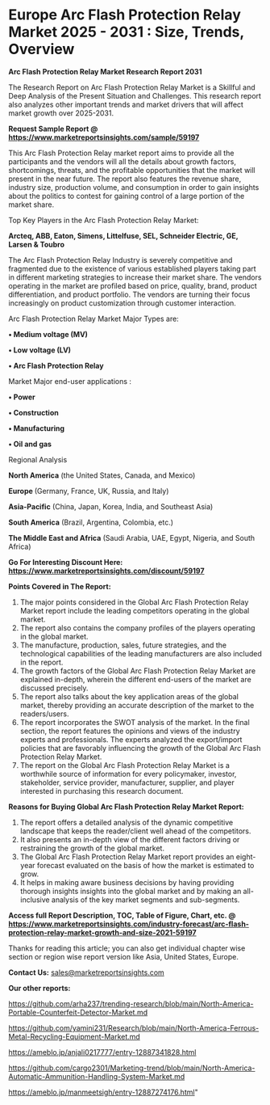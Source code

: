 # Europe Arc Flash Protection Relay Market 2025 - 2031 : Size, Trends, Overview

<strong>Arc Flash Protection Relay Market Research Report 2031</strong>

The Research Report on Arc Flash Protection Relay Market is a Skillful and Deep Analysis of the Present Situation and Challenges. This research report also analyzes other important trends and market drivers that will affect market growth over 2025-2031.

<strong>Request Sample Report @ <a href=https://www.marketreportsinsights.com/sample/59197>https://www.marketreportsinsights.com/sample/59197</a></strong>

This Arc Flash Protection Relay market report aims to provide all the participants and the vendors will all the details about growth factors, shortcomings, threats, and the profitable opportunities that the market will present in the near future. The report also features the revenue share, industry size, production volume, and consumption in order to gain insights about the politics to contest for gaining control of a large portion of the market share.

Top Key Players in the Arc Flash Protection Relay Market:

<strong>Arcteq, ABB, Eaton, Simens, Littelfuse, SEL, Schneider Electric, GE, Larsen & Toubro</strong>

The Arc Flash Protection Relay Industry is severely competitive and fragmented due to the existence of various established players taking part in different marketing strategies to increase their market share. The vendors operating in the market are profiled based on price, quality, brand, product differentiation, and product portfolio. The vendors are turning their focus increasingly on product customization through customer interaction.

Arc Flash Protection Relay Market Major Types are:

<strong>• Medium voltage (MV)

• Low voltage (LV)

• Arc Flash Protection Relay</strong>

Market Major end-user applications :

<strong>• Power

• Construction

• Manufacturing

• Oil and gas</strong>

Regional Analysis

</u><strong><b>North America</b></strong> (the United States, Canada, and Mexico)

<strong><b>Europe </b></strong>(Germany, France, UK, Russia, and Italy)

<strong><b>Asia-Pacific</b></strong> (China, Japan, Korea, India, and Southeast Asia)

<strong><b>South America</b></strong> (Brazil, Argentina, Colombia, etc.)

<strong><b>The Middle East and Africa</b></strong> (Saudi Arabia, UAE, Egypt, Nigeria, and South Africa)

<strong>Go For Interesting Discount Here: <a href=https://www.marketreportsinsights.com/discount/59197>https://www.marketreportsinsights.com/discount/59197</a></strong>

<strong>Points Covered in The Report:</strong>
<ol>
  <li>The major points considered in the Global Arc Flash Protection Relay Market report include the leading competitors operating in the global market.</li>
  <li>The report also contains the company profiles of the players operating in the global market.</li>
  <li>The manufacture, production, sales, future strategies, and the technological capabilities of the leading manufacturers are also included in the report.</li>
  <li>The growth factors of the Global Arc Flash Protection Relay Market are explained in-depth, wherein the different end-users of the market are discussed precisely.</li>
  <li>The report also talks about the key application areas of the global market, thereby providing an accurate description of the market to the readers/users.</li>
  <li>The report incorporates the SWOT analysis of the market. In the final section, the report features the opinions and views of the industry experts and professionals. The experts analyzed the export/import policies that are favorably influencing the growth of the Global Arc Flash Protection Relay Market.</li>
  <li>The report on the Global Arc Flash Protection Relay Market is a worthwhile source of information for every policymaker, investor, stakeholder, service provider, manufacturer, supplier, and player interested in purchasing this research document.</li>
</ol>
<strong>Reasons for Buying Global Arc Flash Protection Relay Market Report:</strong>

<ol>
  <li>The report offers a detailed analysis of the dynamic competitive landscape that keeps the reader/client well ahead of the competitors.</li>
  <li>It also presents an in-depth view of the different factors driving or restraining the growth of the global market.</li>
  <li>The Global Arc Flash Protection Relay Market report provides an eight-year forecast evaluated on the basis of how the market is estimated to grow.</li>
  <li>It helps in making aware business decisions by having providing thorough insights insights into the global market and by making an all-inclusive analysis of the key market segments and sub-segments.</li>
</ol>
<strong>Access full Report Description, TOC, Table of Figure, Chart, etc. @ <a href=https://www.marketreportsinsights.com/industry-forecast/arc-flash-protection-relay-market-growth-and-size-2021-59197>https://www.marketreportsinsights.com/industry-forecast/arc-flash-protection-relay-market-growth-and-size-2021-59197</a></strong>


Thanks for reading this article; you can also get individual chapter wise section or region wise report version like Asia, United States, Europe.

<strong>Contact Us:</strong>
sales@marketreportsinsights.com

<strong>Our other reports:</strong>

<a href=https://github.com/arha237/trending-research/blob/main/North-America-Portable-Counterfeit-Detector-Market.md>https://github.com/arha237/trending-research/blob/main/North-America-Portable-Counterfeit-Detector-Market.md</a>

<a href=https://github.com/yamini231/Research/blob/main/North-America-Ferrous-Metal-Recycling-Equipment-Market.md>https://github.com/yamini231/Research/blob/main/North-America-Ferrous-Metal-Recycling-Equipment-Market.md</a>

<a href=https://ameblo.jp/anjali0217777/entry-12887341828.html>https://ameblo.jp/anjali0217777/entry-12887341828.html</a>

<a href=https://github.com/cargo2301/Marketing-trend/blob/main/North-America-Automatic-Ammunition-Handling-System-Market.md>https://github.com/cargo2301/Marketing-trend/blob/main/North-America-Automatic-Ammunition-Handling-System-Market.md</a>

<a href=https://ameblo.jp/manmeetsigh/entry-12887274176.html>https://ameblo.jp/manmeetsigh/entry-12887274176.html</a>"
